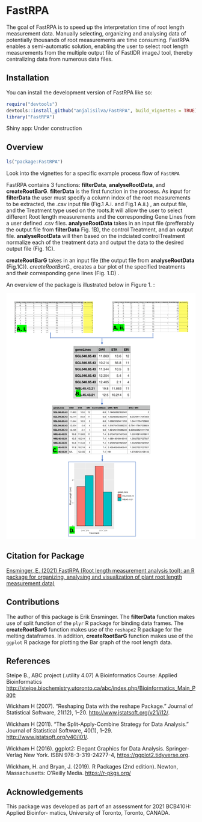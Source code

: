 
<!-- README.md is generated from README.Rmd. Please edit that file -->

# FastRPA

<!-- badges: start -->
<!-- badges: end -->

The goal of FastRPA is to speed up the interpretation time of root
length measurement data. Manually selecting, organizing and analysing
data of potentially thousands of root measurements are time consuming.
FastRPA enables a semi-automatic solution, enabling the user to select
root length measurements from the multiple output file of FastIDR imageJ
tool, thereby centralizing data from numerous data files.

## Installation

You can install the development version of FastRPA like so:

``` r
require("devtools")
devtools::install_github("anjalisilva/FastRPA", build_vignettes = TRUE)
library("FastRPA")
```

Shiny app: Under construction

## Overview

``` r
ls("package:FastRPA")
```

Look into the vignettes for a specific example process flow of `FastRPA`

FastRPA contains 3 functions: **filterData**, **analyseRootData**, and
**createRootBarG**. **filterData** is the first function in the process.
As input for **filterData** the user must specify a column index of the
root measurements to be extracted, the .csv input file (Fig.1 A.i. and
Fig.1 A.ii.) , an output file, and the Treatment type used on the
roots.It will allow the user to select different Root length
measurements and the corresponding Gene Lines from a user defined .csv
files. **analyseRootData** takes in an input file (prefferably the
output file from **filterData** Fig. 1B), the control Treatment, and an
output file. **analyseRootData** will then based on the indciated
controlTreatment normalize each of the treatment data and output the
data to the desired output file (Fig. 1C).

**createRootBarG** takes in an input file (the output file from
**analyseRootData** (Fig.1C)). *createRootBarG*\_ creates a bar plot of
the specified treatments and their corresponding gene lines (Fig. 1.D) .

An overview of the package is illustrated below in Figure 1. :

<div style="text-align:center">
<img src="./inst/extdata/FastRPA_overview.png" width="600"/>
<div style="text-align:left">




## Citation for Package

<div style="text-align:left">

[Ensminger, E. (2021) FastRPA (Root length measurement analysis tool):
an R package for organizing, analysing and visualization of plant root
length measurement data)](https://github.com/ErikEnsminger/FastRPA)

## Contributions

The author of this package is Erik Ensminger. The **filterData**
function makes use of split function of the `plyr` R package for binding
data frames. The **createRootBarG** function makes use of the `reshape2`
R package for the melting dataframes. In addition, **createRootBarG**
function makes use of the `ggplot` R package for plotting the Bar graph
of the root length data.

## References

Steipe B., ABC project (.utility 4.07) A Bioinformatics Course: Applied
Bioinformatics
<http://steipe.biochemistry.utoronto.ca/abc/index.php/Bioinformatics_Main_Page>

Wickham H (2007). “Reshaping Data with the reshape Package.” Journal of
Statistical Software, 21(12), 1–20. <http://www.jstatsoft.org/v21/i12/>.

Wickham H (2011). “The Split-Apply-Combine Strategy for Data Analysis.”
Journal of Statistical Software, 40(1), 1–29.
<http://www.jstatsoft.org/v40/i01/>.

Wickham H (2016). ggplot2: Elegant Graphics for Data Analysis.
Springer-Verlag New York. ISBN 978-3-319-24277-4,
<https://ggplot2.tidyverse.org>.

Wickham, H. and Bryan, J. (2019). R Packages (2nd edition). Newton,
Massachusetts: O’Reilly Media. <https://r-pkgs.org/>

## Acknowledgements

This package was developed as part of an assessment for 2021 BCB410H:
Applied Bioinfor- matics, University of Toronto, Toronto, CANADA.
